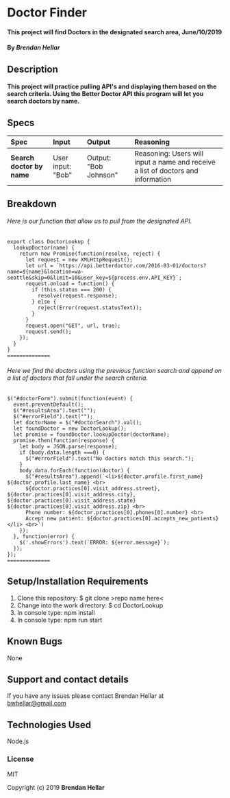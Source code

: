 # Doctor Finder
#### This project will find Doctors in the designated search area, June/10/2019


#### By _**Brendan Hellar**_

## Description


#### This project will practice pulling API's and displaying them based on the search criteria.  Using the Better Doctor API this program will let you search doctors by name.

## Specs
| Spec | Input | Output | Reasoning |
| :-------------     | :------------- | :------------- | :----------- |
| **Search doctor by name** | User input: "Bob" | Output: "Bob Johnson" | Reasoning: Users will input a name and receive a list of doctors and information |

## Breakdown
###### Here is our function that allow us to pull from the designated API.
```
export class DoctorLookup {
  lookupDoctor(name) {
    return new Promise(function(resolve, reject) {
      let request = new XMLHttpRequest();
      let url = `https://api.betterdoctor.com/2016-03-01/doctors?name=${name}&location=wa-seattle&skip=0&limit=10&user_key=${process.env.API_KEY}`;
      request.onload = function() {
        if (this.status === 200) {
          resolve(request.response);
        } else {
          reject(Error(request.statusText));
        }
      }
      request.open("GET", url, true);
      request.send();
    });
  }
}
==============
```
###### Here we find the doctors using the previous function search and append on a list of doctors that fall under the search criteria.
```
$("#doctorForm").submit(function(event) {
  event.preventDefault();
  $("#resultsArea").text("");
  $("#errorField").text("");
  let doctorName = $("#doctorSearch").val();
  let foundDoctor = new DoctorLookup();
  let promise = foundDoctor.lookupDoctor(doctorName);
  promise.then(function(response) {
    let body = JSON.parse(response);
    if (body.data.length ===0) {
      $("#errorField").text("No doctors match this search.");
    }
    body.data.forEach(function(doctor) {
      $("#resultsArea").append(`<li>${doctor.profile.first_name} ${doctor.profile.last_name} <br>
      ${doctor.practices[0].visit_address.street}, ${doctor.practices[0].visit_address.city}, ${doctor.practices[0].visit_address.state} ${doctor.practices[0].visit_address.zip} <br>
      Phone number: ${doctor.practices[0].phones[0].number} <br>
      Accept new patient: ${doctor.practices[0].accepts_new_patients} </li> <br>`)
    });
  }, function(error) {
    $('.showErrors').text(`ERROR: ${error.message}`);
  });
});
==============
```


## Setup/Installation Requirements

1. Clone this repository: $ git clone >repo name here<
2. Change into the work directory: $ cd DoctorLookup
3. In console type: npm install
4. In console type: npm run start



## Known Bugs

None

## Support and contact details

If you have any issues please contact Brendan Hellar at bwhellar@gmail.com

## Technologies Used

Node.js

### License

MIT

Copyright (c) 2019 **Brendan Hellar**
